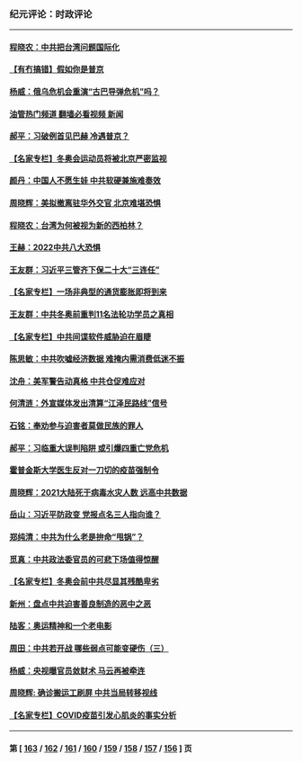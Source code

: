 ### 纪元评论：时政评论
---
#### [程晓农：中共把台湾问题国际化](../../pages/nsc1025/n13534136.md?01280330) 
#### [【有冇搞错】假如你是普京](../../pages/nsc1025/n13532025.md?01280330) 
#### [杨威：俄乌危机会重演“古巴导弹危机”吗？](../../pages/nsc1025/n13531915.md?01280330) 
#### [油管热门频道 翻墙必看视频 新闻](ok?01280330)
#### [郝平：习破例首见巴赫 冷遇普京？](../../pages/nsc1025/n13532013.md?01280330) 
#### [【名家专栏】冬奥会运动员将被北京严密监视](../../pages/nsc1025/n13530845.md?01280330) 
#### [颜丹：中国人不愿生娃 中共软硬兼施难奏效](../../pages/nsc1025/n13531251.md?01280330) 
#### [周晓辉：美拟撤离驻华外交官 北京难堪恐惧](../../pages/nsc1025/n13531021.md?01280330) 
#### [程晓农：台湾为何被视为新的西柏林？](../../pages/nsc1025/n13529520.md?01280330) 
#### [王赫：2022中共八大恐惧](../../pages/nsc1025/n13529411.md?01280330) 
#### [王友群：习近平三管齐下保二十大“三连任”](../../pages/nsc1025/n13529377.md?01280330) 
#### [【名家专栏】一场非典型的通货膨胀即将到来](../../pages/nsc1025/n13528442.md?01280330) 
#### [王友群：中共冬奥前重判11名法轮功学员之真相](../../pages/nsc1025/n13527091.md?01280330) 
#### [【名家专栏】中共间谍软件威胁迫在眉睫](../../pages/nsc1025/n13528445.md?01280330) 
#### [陈思敏：中共吹嘘经济数据 难掩内需消费低迷不振](../../pages/nsc1025/n13527852.md?01280330) 
#### [沈舟：美军警告动真格 中共仓促难应对](../../pages/nsc1025/n13527030.md?01280330) 
#### [何清涟：外宣媒体发出清算“江泽民路线”信号](../../pages/nsc1025/n13527023.md?01280330) 
#### [石铭：奉劝参与迫害者莫做民族的罪人](../../pages/nsc1025/n13527193.md?01280330) 
#### [郝平：习临重大误判陷阱 或引爆四重亡党危机](../../pages/nsc1025/n13526988.md?01280330) 
#### [霍普金斯大学医生反对一刀切的疫苗强制令](../../pages/nsc1025/n13526330.md?01280330) 
#### [周晓辉：2021大陆死于病毒水灾人数 远高中共数据](../../pages/nsc1025/n13526714.md?01280330) 
#### [岳山：习近平防政变 党报点名三人指向谁？](../../pages/nsc1025/n13526464.md?01280330) 
#### [郑纯清：中共为什么老是拚命“甩锅”？](../../pages/nsc1025/n13525872.md?01280330) 
#### [觅真：中共政法委官员的可悲下场值得惊醒](../../pages/nsc1025/n13525634.md?01280330) 
#### [【名家专栏】冬奥会前中共尽显其残酷卑劣](../../pages/nsc1025/n13524318.md?01280330) 
#### [新州：盘点中共迫害善良制造的恶中之恶](../../pages/nsc1025/n13523764.md?01280330) 
#### [陆客：奥运精神和一个老电影](../../pages/nsc1025/n13523697.md?01280330) 
#### [周田：中共若开战 哪些弱点可能变硬伤（三）](../../pages/nsc1025/n13522967.md?01280330) 
#### [杨威：央视曝官员敛财术 马云再被牵连](../../pages/nsc1025/n13523140.md?01280330) 
#### [周晓辉: 确诊搬运工刷屏 中共当局转移视线](../../pages/nsc1025/n13523084.md?01280330) 
#### [【名家专栏】COVID疫苗引发心肌炎的事实分析](../../pages/nsc1025/n13522726.md?01280330) 

---
#### 第 [ [163](./163.md?01280330) / [162](./162.md?01280330) / [161](./161.md?01280330) / [160](./160.md?01280330) / [159](./159.md?01280330) / [158](./158.md?01280330) / [157](./157.md?01280330) / [156](./156.md?01280330) ] 页
